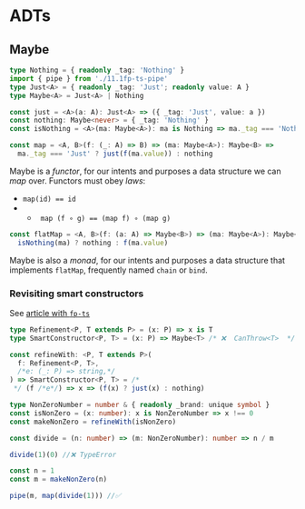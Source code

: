 # ADTs

## Maybe

```ts
type Nothing = { readonly _tag: 'Nothing' }
import { pipe } from './11.1fp-ts-pipe'
type Just<A> = { readonly _tag: 'Just'; readonly value: A }
type Maybe<A> = Just<A> | Nothing

const just = <A>(a: A): Just<A> => ({ _tag: 'Just', value: a })
const nothing: Maybe<never> = { _tag: 'Nothing' }
const isNothing = <A>(ma: Maybe<A>): ma is Nothing => ma._tag === 'Nothing'

const map = <A, B>(f: (_: A) => B) => (ma: Maybe<A>): Maybe<B> =>
  ma._tag === 'Just' ? just(f(ma.value)) : nothing
```

Maybe is a _functor_, for our intents and purposes a data structure we can _map_ over.
Functors must obey _laws_:

- `map(id) == id`
- - ` map (f ∘ g) == (map f) ∘ (map g)`

```ts
const flatMap = <A, B>(f: (a: A) => Maybe<B>) => (ma: Maybe<A>): Maybe<B> =>
  isNothing(ma) ? nothing : f(ma.value)
```

Maybe is also a _monad_, for our intents and purposes a data structure
that implements `flatMap`, frequently named `chain` or `bind`.

### Revisiting smart constructors

See [article with `fp-ts`](https://dev.to/gcanti/functional-design-smart-constructors-14nb)

```ts
type Refinement<P, T extends P> = (x: P) => x is T
type SmartConstructor<P, T> = (x: P) => Maybe<T> /* ❌  CanThrow<T>  */

const refineWith: <P, T extends P>(
  f: Refinement<P, T>,
  /*e: (_: P) => string,*/
) => SmartConstructor<P, T> = /*
 */ (f /*e*/) => x => (f(x) ? just(x) : nothing)

type NonZeroNumber = number & { readonly _brand: unique symbol }
const isNonZero = (x: number): x is NonZeroNumber => x !== 0
const makeNonZero = refineWith(isNonZero)

const divide = (n: number) => (m: NonZeroNumber): number => n / m

divide(1)(0) //❌ TypeError

const n = 1
const m = makeNonZero(n)

pipe(m, map(divide(1))) //✅
```

